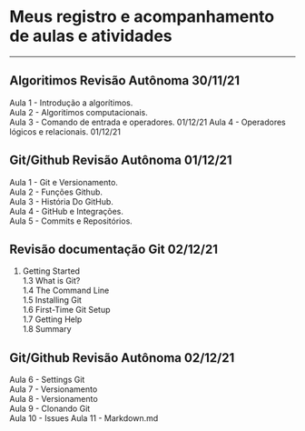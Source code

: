 # Meus registro e acompanhamento de aulas e atividades #
  
  ---

##  Algoritimos Revisão Autônoma          30/11/21
Aula 1 - Introdução a algorítimos.         
Aula 2 - Algoritimos computacionais.       
Aula 3 - Comando de entrada e operadores.  01/12/21
Aula 4 - Operadores lógicos e relacionais. 01/12/21


##  Git/Github Revisão Autônoma           01/12/21
Aula 1 - Git e Versionamento.             
Aula 2 - Funções Github.                   
Aula 3 - História Do GitHub.              
Aula 4 - GitHub e Integrações.             
Aula 5 - Commits e Repositórios.         


##  Revisão documentação Git              02/12/21        
1. Getting Started                        
1.3 What is Git?                         
1.4 The Command Line                     
1.5 Installing Git                       
1.6 First-Time Git Setup                
1.7 Getting Help                        
1.8 Summary                              


##  Git/Github Revisão Autônoma           02/12/21
Aula 6 - Settings Git                     
Aula 7 - Versionamento                    
Aula 8 - Versionamento                    
Aula 9 - Clonando Git  
Aula 10 - Issues
Aula 11 - Markdown.md 


